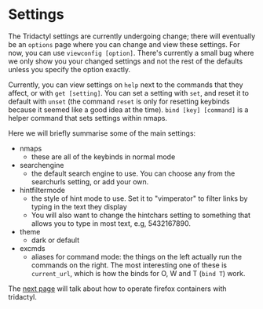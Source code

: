 # Settings

The Tridactyl settings are currently undergoing change; there will eventually be an `options` page where you can change and view these settings. For now, you can use `viewconfig [option]`. There's currently a small bug where we only show you your changed settings and not the rest of the defaults unless you specify the option exactly.

Currently, you can view settings on `help` next to the commands that they affect, or with `get [setting]`. You can set a setting with `set`, and reset it to default with `unset` (the command `reset` is only for resetting keybinds because it seemed like a good idea at the time). `bind [key] [command]` is a helper command that sets settings within nmaps.

Here we will briefly summarise some of the main settings:

*   nmaps
    *   these are all of the keybinds in normal mode
*   searchengine
    *   the default search engine to use. You can choose any from the searchurls setting, or add your own.
*   hintfiltermode
    *   the style of hint mode to use. Set it to "vimperator" to filter links by typing in the text they display
    *   You will also want to change the hintchars setting to something that allows you to type in most text, e.g, 5432167890.
*   theme
    *   dark or default
*   excmds
    *   aliases for command mode: the things on the left actually run the commands on the right. The most interesting one of these is `current_url`, which is how the binds for O, W and T (`bind T`) work.

The [next page](./containers.html) will talk about how to operate firefox containers with tridactyl. <a href='./command_mode.html' rel="prev"></a>
